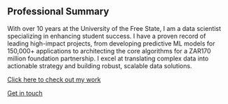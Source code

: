 ## Professional Summary
With over 10 years at the University of the Free State, I am a data scientist specializing in enhancing student success. I have a proven record of leading high-impact projects, from developing predictive ML models for 150,000+ applications to architecting the core algorithms for a ZAR170 million foundation partnership. I excel at translating complex data into actionable strategy and building robust, scalable data solutions.


[Click here to check out my work](https://rohanposthumus.github.io/rohanposthumus/)

[Get in touch](mailto:rohan@ideascape.co.za)